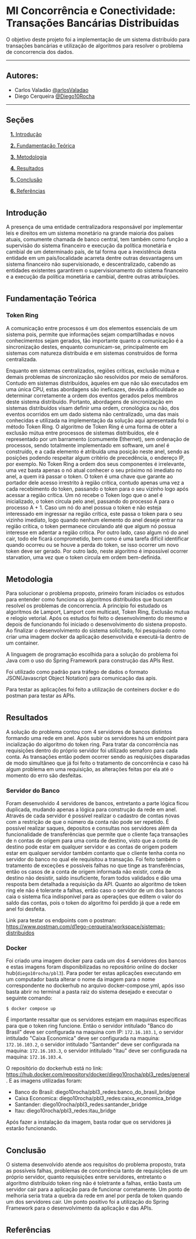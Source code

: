 # MI Concorrência e Conectividade: Transações Bancárias Distribuidas
O objetivo deste projeto foi a implementação de um sistema distribuído para transações bancárias e utilização de algoritmos para resolver o problema de concorrencia dos dados.

* * *

## Autores: 
  * Carlos Valadão [@arlosValadao](https://github.com/arlosValadao)
  * Diego Cerqueira [@Diego10Rocha](https://github.com/Diego10Rocha)

* * *

## Seções 

&nbsp;&nbsp;&nbsp;[**1.** Introdução](#introducao)

&nbsp;&nbsp;&nbsp;[**2.** Fundamentação Teórica](#fundamentacao_teorica)

&nbsp;&nbsp;&nbsp;[**3.** Metodologia](#metodologia)

&nbsp;&nbsp;&nbsp;[**4.** Resultados](#resultados)

&nbsp;&nbsp;&nbsp;[**5.** Conclusão](#conclusao)

&nbsp;&nbsp;&nbsp;[**6.** Referências](#referencias)


# <a id="introducao"></a>
## Introdução

A presença de uma entidade centralizadora responsável por implementar leis e direitos em um sistema monetário
na grande maioria dos países atuais, comumente chamada de banco central, tem também como função a supervisão do sistema financeiro e execução da política monetária e cambial de um determinado país, de tal forma que a inexistência desta entidade em um país/localidade acarreta dentre outras desvantagens um sistema financeiro não supervisionado, e descentralizado, cabendo as entidades existentes garantirem o supervisionamento do sistema financeiro e a execução da política monetária e cambial, dentre outras atribuições.

# <a id="fundamentacao_teorica"></a>
## Fundamentação Teórica

### Token Ring
A comunicação entre processos é um dos elementos essenciais de um sistema pois, permite que informações sejam compartilhadas e novos conhecimentos sejam gerados, tão importante quanto a comunicação é a sincronização destes, enquanto comunicam-se, principalmente em sistemas com natureza distribuída e em sistemas construídos de forma centralizada.

Enquanto em sistemas centralizados, regiões críticas, exclusão mútua e demais problemas de sincronização são resolvidos por meio de semáforos. Contudo em sistemas distribuídos, àqueles em que não são executados em uma única CPU, estas abordagens são ineficazes, devida a dificuldade ao determinar corretamente a ordem dos eventos gerados pelos membros deste sistema distribuído. Portanto, abordagens de sincronização em sistemas distribuídos visam definir uma ordem, cronológica ou não, dos eventos ocorridos em um dado sistema não centralizado, uma das mais conhecidas e utilizada na implementação da solução aqui apresentada foi o método Token Ring.
O algoritmo de Token Ring é uma forma de obter a exclusão mútua entre processos de sistemas distribuídos, ele é representado por um barramento (comumente Ethernet), sem ordenação de processos, sendo totalmente implementado em software, um anel é construído, e a cada elemento é atribuída uma posição neste anel, sendo as posições podendo respeitar algum critério de precedência, o endereço IP, por exemplo. No Token Ring a ordem dos seus componentes é irrelevante, uma vez basta apenas o nó atual conhecer o seu próximo nó imediato no anel, a quem irá passar o token. O token é uma chave que garante ao portador dele acesso irrestrito à região crítica, contudo apenas uma vez a cada recebimento do token, passando o token para o seu vizinho logo após acessar a região crítica.
Um nó recebe o Token logo que o anel é inicializado, o token circula pelo anel, passando do processo A para o processo A + 1. Caso um nó do anel possua o token e não esteja interessado em ingressar na região crítica, este passa o token para o seu vizinho imediato, logo quando nenhum elemento do anel deseje entrar na região crítica, o token permanece circulando até que algum nó possua interesse em adentar a região crítica.
Por outro lado, caso algum nó do anel cair, todo ele ficará comprometido, bem como é uma tarefa difícil identificar quando ocorreu ou se houve a perda do token, se isso ocorrer um novo token deve ser gerado. Por outro lado, neste algoritmo é impossível ocorrer starvation, uma vez que o token circula em ordem bem-definida.

# <a id="metodologia"></a>
## Metodologia
Para solucionar o problema proposto, primeiro foram iniciados os estudos para entender como funciona os algoritmos distribuídos que buscam resolvel os problemas de concorrencia. A principio foi estudado os algoritmos de Lamport, Lamport com multicast, Token Ring, Exclusão mutua e relogio vetorial. Após os estudos foi feito o desenvolvimento do mesmo e depois de funcionando foi iniciado o desenvolvimento do sistena proposto. Ao finalizar o desenvolvimento do sistema solicitado, foi pesquisado como criar uma imagem docker da aplicação desenvolvida e executá-la dentro de um container.

A linguagem de programação escolhida para a solução do problema foi Java com o uso do Spring Framework para construção das APIs Rest.

Foi utilizado como padrão para tráfego de dados o  formato JSON(Javascript Object Notation) para comunicação das apis.

Para testar as aplicações foi feito a utilização de conteiners docker e do postman para testar as APIs.

# <a id="resultados"></a>
## Resultados
A solução do problema contou com 4 servidores de bancos distintos formando uma rede em anel. Após subir os servidores há um endpoint para incialização do algoritmo do token ring. Para tratar da concorrência nas requisições dentro do próprio servidor foi utilizado semaforo para cada conta. As transações então podem ocorrer sendo as requisições disparadas de modo simultâneo que já foi feito o tratamento de concorrência e caso há algum problema em uma requisição, as alterações feitas por ela até o momento do erro são desfeitas.

### Servidor do Banco
Foram desenvolvido 4 servidores de bancos, entretanto a parte lógica ficou duplicada, mudando apenas a lógica para construção da rede em anel. Através de cada servidor é possível realizar o cadastro de contas novas com a restrição de que o número da conta não pode ser repetido. É possível realizar saques, depositos e consultas nos servidores além da funcionalidade de transferências que permite que o cliente faça transações de n contas de origem para uma conta de destino, visto que a conta de destino pode estar em qualquer servidor e as contas de origem podem estar em qualquer servidor também contanto que o cliente tenha conta no servidor do banco no qual ele requisitou a transação. Foi feito também o tratamento de exceções e possíveis falhas no que tinge as transferências, então os casos de a conta de origem informada não existir, conta de destino não desistir, saldo insuficiente, foram todos validados e dão uma resposta bem detalhada a requisição da API. Quanto ao algoritmo de token ring ele não é tolerante a falhas, então caso o servidor de um dos bancos caia o sistema fica indisponível para as operações que editem o valor do saldo das contas, pois o token do algoritmo foi perdido já que a rede em anel foi desfeita.

Link para testar os endpoints com o postman: https://www.postman.com/d1ego-cerqueira/workspace/sistemas-distribuidos

### Docker
Foi criado uma imagem docker para cada um dos 4 servidores dos bancos e estas imagens foram disponibilizadas no repositório online do docker hub(``diego10rocha/pbl3``). 
Para poder ter estas aplicações executando em um computador basta alterar o nome da imagem para o nome correspondente no dockerhub no arquivo docker-compose.yml, após isso basta abrir no terminal a pasta raiz do sistema desejado e executar o seguinte comando:


```
$ docker compose up
```

É importante ressaltar que os servidores estejam em maquinas especificas para que o token ring funcione. Então o servidor intitulado "Banco do Brasil" deve ser configurada na maquina com IP: ```172.16.103.1```, o servidor intitulado "Caixa Economica" deve ser configurada na maquina: ```172.16.103.2```, o servidor intitulado "Santander" deve ser configurada na maquina: ```172.16.103.3```, o servidor intitulado "Itau" deve ser configurada na maquina: ```172.16.103.4```.

O repositório do dockerhub está no link: <a>https://hub.docker.com/repository/docker/diego10rocha/pbl3_redes/general</a>. E as imagens utilizadas foram:
- Banco do Brasil: diego10rocha/pbl3_redes:banco_do_brasil_bridge
- Caixa Economica: diego10rocha/pbl3_redes:caixa_economica_bridge
- Santander: diego10rocha/pbl3_redes:santander_bridge
- Itau: diego10rocha/pbl3_redes:itau_bridge

Após fazer a instalação da imagem, basta rodar que os servidores já estarão funcionando.

# <a id="conclusao"></a>
## Conclusão

O sistema desenvolvido atende aos requisitos do problema proposto, trata as possíveis falhas, problemas de concorrência tanto de requisições de um próprio servidor, quanto requisições entre servidores, entretanto o algoritmo distribuído token ring não é toletrante a falhas, então basta um servidor cair para a aplicação para de funcionar corretamente. Um ponto de melhoria seria trata a quebra da rede em anel por perda de token quando um dos servidores cair. Um ponto positivo foi a utilização do Spring Framework para o desenvolvimento da aplicação e das APIs.


# <a id="referencias"></a>
## Referências
